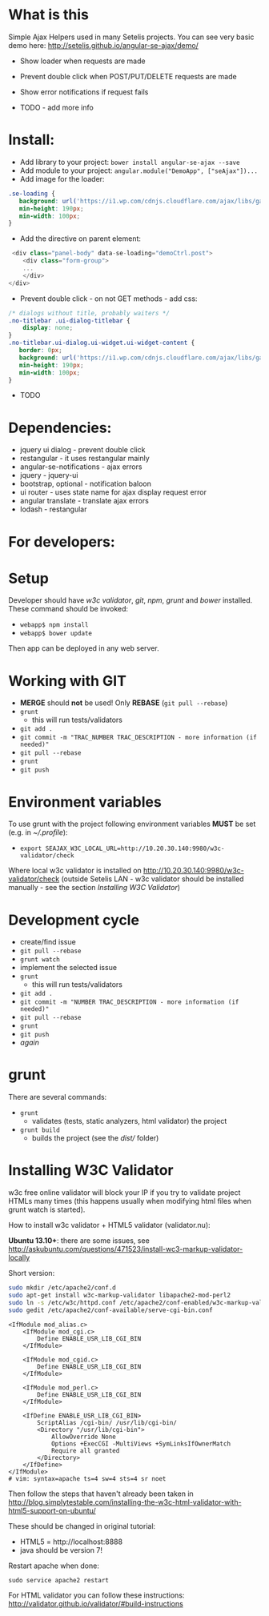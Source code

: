# What is this

Simple Ajax Helpers used in many Setelis projects. You can see very basic demo here: http://setelis.github.io/angular-se-ajax/demo/

 - Show loader when requests are made
 - Prevent double click when POST/PUT/DELETE requests are made
 - Show error notifications if request fails

 - TODO - add more info

# Install:

 - Add library to your project: ```bower install angular-se-ajax --save```
 - Add module to your project: ```angular.module("DemoApp", ["seAjax"])...```
 - Add image for the loader:
```css
.se-loading {
   background: url('https://i1.wp.com/cdnjs.cloudflare.com/ajax/libs/galleriffic/2.0.1/css/loader.gif') center center no-repeat;
   min-height: 190px;
   min-width: 100px;
}
```
 - Add the directive on parent element:
```js
 <div class="panel-body" data-se-loading="demoCtrl.post">
    <div class="form-group">
    ...
    </div>
</div>
```
 - Prevent double click - on not GET methods - add css:
 ```css
 /* dialogs without title, probably waiters */
 .no-titlebar .ui-dialog-titlebar {
     display: none;
 }
 .no-titlebar.ui-dialog.ui-widget.ui-widget-content {
    border: 0px;
    background: url('https://i1.wp.com/cdnjs.cloudflare.com/ajax/libs/galleriffic/2.0.1/css/loader.gif') center center no-repeat;
    min-height: 190px;
    min-width: 100px;
 }
 ```

 - TODO

# Dependencies:
 - jquery ui dialog - prevent double click
 - restangular - it uses restangular mainly
 - angular-se-notifications - ajax errors
 - jquery - jquery-ui
 - bootstrap, optional - notification baloon
 - ui router - uses state name for ajax display request error
 - angular translate - translate ajax errors
 - lodash - restangular

# For developers:
# Setup

Developer should have *w3c validator*, *git*, *npm*, *grunt* and *bower* installed.
These command should be invoked:
 - ```webapp$ npm install```
 - ```webapp$ bower update```

Then app can be deployed in any web server.

# Working with GIT
 - **MERGE** should **not** be used! Only **REBASE** (```git pull --rebase```)
 - ```grunt```
   - this will run tests/validators
 - ```git add .```
 - ```git commit -m "TRAC_NUMBER TRAC_DESCRIPTION - more information (if needed)"```
 - ```git pull --rebase```
 - ```grunt```
 - ```git push```

# Environment variables

To use grunt with the project following environment variables **MUST** be set (e.g. in *~/.profile*):
 - ```export SEAJAX_W3C_LOCAL_URL=http://10.20.30.140:9980/w3c-validator/check```

Where local w3c validator is installed on http://10.20.30.140:9980/w3c-validator/check (outside Setelis LAN - w3c validator should be installed manually - see the section *Installing W3C Validator*)

# Development cycle
 - create/find issue
 - ```git pull --rebase```
 - ```grunt watch```
 - implement the selected issue
 - ```grunt```
   - this will run tests/validators
 - ```git add .```
 - ```git commit -m "NUMBER TRAC_DESCRIPTION - more information (if needed)"```
 - ```git pull --rebase```
 - ```grunt```
 - ```git push```
 - *again*


# grunt
There are several commands:
 - ```grunt```
   - validates (tests, static analyzers, html validator) the project
 - ```grunt build```
   - builds the project (see the *dist/* folder)


# Installing W3C Validator
w3c free online validator will block your IP if you try to validate project HTMLs many times (this happens usually when modifying html files when grunt watch is started).

How to install w3c validator + HTML5 validator (validator.nu):

**Ubuntu 13.10+**: there are some issues, see http://askubuntu.com/questions/471523/install-wc3-markup-validator-locally


Short version:
```sh
sudo mkdir /etc/apache2/conf.d
sudo apt-get install w3c-markup-validator libapache2-mod-perl2
sudo ln -s /etc/w3c/httpd.conf /etc/apache2/conf-enabled/w3c-markup-validator.conf
sudo gedit /etc/apache2/conf-available/serve-cgi-bin.conf
```
```
<IfModule mod_alias.c>
    <IfModule mod_cgi.c>
        Define ENABLE_USR_LIB_CGI_BIN
    </IfModule>

    <IfModule mod_cgid.c>
        Define ENABLE_USR_LIB_CGI_BIN
    </IfModule>

    <IfModule mod_perl.c>
        Define ENABLE_USR_LIB_CGI_BIN
    </IfModule>

    <IfDefine ENABLE_USR_LIB_CGI_BIN>
        ScriptAlias /cgi-bin/ /usr/lib/cgi-bin/
        <Directory "/usr/lib/cgi-bin">
            AllowOverride None
            Options +ExecCGI -MultiViews +SymLinksIfOwnerMatch
            Require all granted
        </Directory>
    </IfDefine>
</IfModule>
# vim: syntax=apache ts=4 sw=4 sts=4 sr noet
 ```

Then follow the steps that haven't already been taken in http://blog.simplytestable.com/installing-the-w3c-html-validator-with-html5-support-on-ubuntu/

These should be changed in original tutorial:
 - HTML5 = http://localhost:8888
 - java should be version 7!


Restart apache when done:

```sudo service apache2 restart ```

For HTML validator you can follow these instructions: http://validator.github.io/validator/#build-instructions
